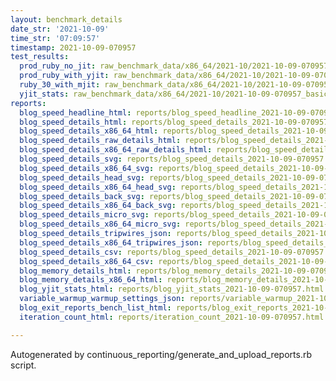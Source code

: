 ```yaml
---
layout: benchmark_details
date_str: '2021-10-09'
time_str: '07:09:57'
timestamp: 2021-10-09-070957
test_results:
  prod_ruby_no_jit: raw_benchmark_data/x86_64/2021-10/2021-10-09-070957_basic_benchmark_prod_ruby_no_jit.json
  prod_ruby_with_yjit: raw_benchmark_data/x86_64/2021-10/2021-10-09-070957_basic_benchmark_prod_ruby_with_yjit.json
  ruby_30_with_mjit: raw_benchmark_data/x86_64/2021-10/2021-10-09-070957_basic_benchmark_ruby_30_with_mjit.json
  yjit_stats: raw_benchmark_data/x86_64/2021-10/2021-10-09-070957_basic_benchmark_yjit_stats.json
reports:
  blog_speed_headline_html: reports/blog_speed_headline_2021-10-09-070957.html
  blog_speed_details_html: reports/blog_speed_details_2021-10-09-070957.html
  blog_speed_details_x86_64_html: reports/blog_speed_details_2021-10-09-070957.x86_64.html
  blog_speed_details_raw_details_html: reports/blog_speed_details_2021-10-09-070957.raw_details.html
  blog_speed_details_x86_64_raw_details_html: reports/blog_speed_details_2021-10-09-070957.x86_64.raw_details.html
  blog_speed_details_svg: reports/blog_speed_details_2021-10-09-070957.svg
  blog_speed_details_x86_64_svg: reports/blog_speed_details_2021-10-09-070957.x86_64.svg
  blog_speed_details_head_svg: reports/blog_speed_details_2021-10-09-070957.head.svg
  blog_speed_details_x86_64_head_svg: reports/blog_speed_details_2021-10-09-070957.x86_64.head.svg
  blog_speed_details_back_svg: reports/blog_speed_details_2021-10-09-070957.back.svg
  blog_speed_details_x86_64_back_svg: reports/blog_speed_details_2021-10-09-070957.x86_64.back.svg
  blog_speed_details_micro_svg: reports/blog_speed_details_2021-10-09-070957.micro.svg
  blog_speed_details_x86_64_micro_svg: reports/blog_speed_details_2021-10-09-070957.x86_64.micro.svg
  blog_speed_details_tripwires_json: reports/blog_speed_details_2021-10-09-070957.tripwires.json
  blog_speed_details_x86_64_tripwires_json: reports/blog_speed_details_2021-10-09-070957.x86_64.tripwires.json
  blog_speed_details_csv: reports/blog_speed_details_2021-10-09-070957.csv
  blog_speed_details_x86_64_csv: reports/blog_speed_details_2021-10-09-070957.x86_64.csv
  blog_memory_details_html: reports/blog_memory_details_2021-10-09-070957.html
  blog_memory_details_x86_64_html: reports/blog_memory_details_2021-10-09-070957.x86_64.html
  blog_yjit_stats_html: reports/blog_yjit_stats_2021-10-09-070957.html
  variable_warmup_warmup_settings_json: reports/variable_warmup_2021-10-09-070957.warmup_settings.json
  blog_exit_reports_bench_list_html: reports/blog_exit_reports_2021-10-09-070957.bench_list.html
  iteration_count_html: reports/iteration_count_2021-10-09-070957.html

---
```

Autogenerated by continuous_reporting/generate_and_upload_reports.rb script.

